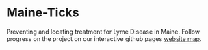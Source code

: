 # Maine-Ticks
Preventing and locating treatment for Lyme Disease in Maine. Follow progress on the project on our interactive github pages [website map](maine_pcp.html).
